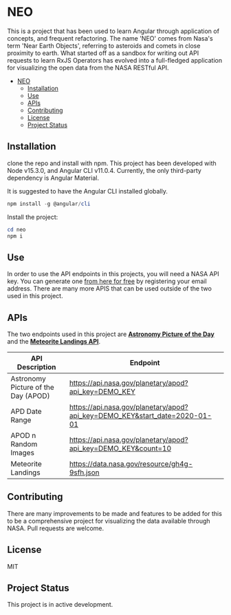 # NEO

This is a project that has been used to learn Angular through application of concepts, and frequent refactoring.
The name 'NEO' comes from Nasa's term 'Near Earth Objects', referring to asteroids and comets in close proximity to earth.
What started off as a sandbox for writing out API requests to learn RxJS Operators has evolved into a full-fledged application for visualizing the open data from the NASA RESTful API.  

- [NEO](#neo)
  - [Installation](#installation)
  - [Use](#use)
  - [APIs](#apis)
  - [Contributing](#contributing)
  - [License](#license)
  - [Project Status](#project-status)

## Installation

clone the repo and install with npm.
This project has been developed with Node v15.3.0, and Angular CLI v11.0.4.
Currently, the only third-party dependency is Angular Material.  

It is suggested to have the Angular CLI installed globally.

```ps1
npm install -g @angular/cli
```

Install the project:

```ps1
cd neo
npm i
```

## Use

In order to use the API endpoints in this projects, you will need a NASA API key.
You can generate one [from here for free](https://api.nasa.gov/) by registering your email address.
There are many more APIS that can be used outside of the two used in this project.

## APIs

The two endpoints used in this project are **[Astronomy Picture of the Day](https://apod.nasa.gov/apod/astropix.html)** and the **[Meteorite Landings API](https://catalog.data.gov/dataset/meteorite-landings-api)**.  

API Description | Endpoint
----------------|---------
Astronomy Picture of the Day (APOD)|<https://api.nasa.gov/planetary/apod?api_key=DEMO_KEY>
APD Date Range|<https://api.nasa.gov/planetary/apod?api_key=DEMO_KEY&start_date=2020-01-01>
APOD n Random Images|<https://api.nasa.gov/planetary/apod?api_key=DEMO_KEY&count=10>
Meteorite Landings|<https://data.nasa.gov/resource/gh4g-9sfh.json>

## Contributing

There are many improvements to be made and features to be added for this to be a comprehensive project for visualizing the data available through NASA.
Pull requests are welcome.  

## License

MIT

## Project Status

This project is in active development.
